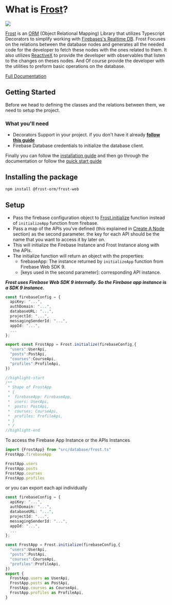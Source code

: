 # What is [Frost](https://frost.sami-mishal.online/)?
<!-- <div style="margin: auto 12rem; background-color: #236bfe; padding: 2rem; border-radius: 2rem">
<div style="border-radius: 100%; background-color: white; height: 13rem;width: 13rem; align-items: center; justify-content: center; display: flex; margin: auto; "><img style="height: 12rem; width: 12rem; " src="https://frost.sami-mishal.online/img/logo.svg"/></div></div> -->
<img src="https://frost.sami-mishal.online/img/icon_small.png"/>

[Frost](https://frost.sami-mishal.online/) is an [ORM](https://en.wikipedia.org/wiki/Object%E2%80%93relational_mapping) (Object Relational Mapping) Library that utilizes Typescript Decorators to simplify working with [Firebases's Realtime DB](https://firebase.google.com/products/realtime-database).
Frost Focuses on the relations between the database nodes and generates all the needed code for the developer to fetch these nodes with the ones related to them.
It also utilizes [ReactiveX](https://reactivex.io/) to provide the developer with observables that listen to the changes on theses nodes. And Of course provide the developer with the utilities to preform basic operations on the database.

[Full Documentation](https://frost.sami-mishal.online/docs)

## Getting Started

Before we head to defining the classes and the relations between them, we need to setup the project.

### What you'll need

- Decorators Support in your project. if you don't have it already **[follow this guide](https://frost.sami-mishal.online/docs/guides/decorators-support)**
- Firebase Database credentials to initialize the database client.

Finally you can follow the [installation guide](https://frost.sami-mishal.online/docs/guides/installation) and then go through the documentation or follow the [quick start guide](/docs/guides/quick-start)

## Installing the package

```bash
npm install @frost-orm/frost-web
```

## Setup

- Pass the firebase configuration object to [Frost.initialize](/api/classes/Frost#initialize) function instead of `initializeApp` function from firebase.
- Pass a map of the APIs you've defined (this explained in [Create A Node](/docs/fundamentals/create-a-node) section) as the second parameter. the key for each API should be the name that you want to access it by later on.
- This will initialize the Firebase Instance and Frost Instance along with the APIs.
- The initialize function will return an object with the properties:
  - firebaseApp: The instance returned by `initializeApp` function from Firebase Web SDK 9.
  - [keys used in the second parameter]: corresponding API instance.
  

***Frost uses Firebase Web SDK 9 internally. So the Firebase app instance is a SDK 9 instance.***


```typescript
const firebaseConfig = {
  apiKey: "...",
  authDomain: "...",
  databaseURL: "...",
  projectId: "...",
  messagingSenderId: "...",
  appId: "...",
  ...
};

export const FrostApp = Frost.initialize(firebaseConfig,{
  "users":UserApi,
  "posts":PostApi,
  "courses":CourseApi,
  "profiles":ProfileApi,
})

//highlight-start
/**
 * Shape of FrostApp
 * {
 *  firebaseApp: FirebaseApp,
 *  users: UserApi,
 *  posts: PostApi,
 *  courses: CourseApi,
 *  profiles: ProfileApi,
 * }
 * /
//highlight-end

```

To access the Firebase App Instance or the APIs Instances

```ts
import {FrostApp} from "src/database/frost.ts"
FrostApp.firebaseApp

FrostApp.users
FrostApp.posts
FrostApp.courses
FrostApp.profiles
```

or you can export each api individually

```ts
const firebaseConfig = {
  apiKey: "...",
  authDomain: "...",
  databaseURL: "...",
  projectId: "...",
  messagingSenderId: "...",
  appId: "...",
  ...
};

const FrostApp = Frost.initialize(firebaseConfig,{
  "users":UserApi,
  "posts":PostApi,
  "courses":CourseApi,
  "profiles":ProfileApi,
})
export {
  FrostApp.users as UserApi,
  FrostApp.posts as PostApi,
  FrostApp.courses as CourseApi,
  FrostApp.profiles as ProfileApi,
}
```
